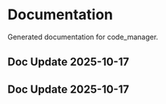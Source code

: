 # Documentation

Generated documentation for code_manager.

## Doc Update 2025-10-17

## Doc Update 2025-10-17
